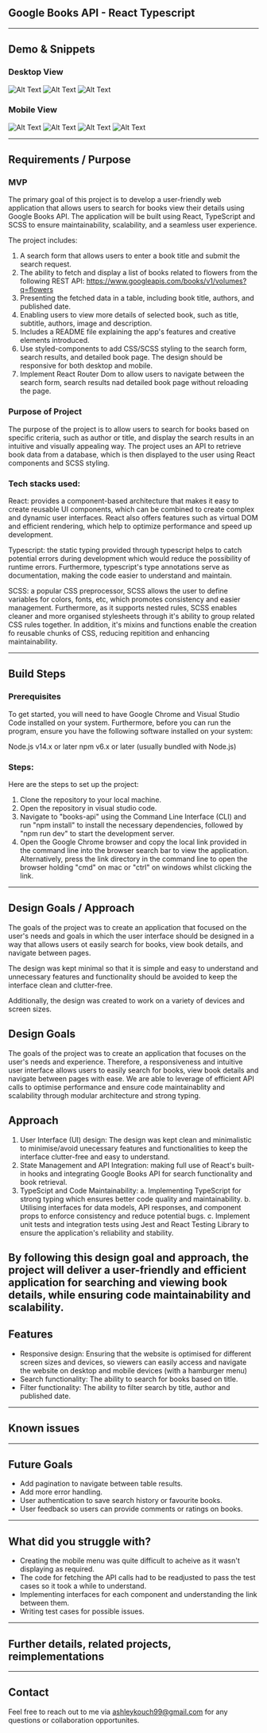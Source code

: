 ## Google Books API - React Typescript

---

## Demo & Snippets

### Desktop View

![Alt Text](./google-books-api/src/assets/demo-imgs/demo-1.png)
![Alt Text](./google-books-api/src/assets/demo-imgs/demo-2.png)
![Alt Text](./google-books-api/src/assets/demo-imgs/demo-3.png)

### Mobile View

![Alt Text](./google-books-api/src/assets/demo-imgs/demo-4.png)
![Alt Text](./google-books-api/src/assets/demo-imgs/demo-5.png)
![Alt Text](./google-books-api/src/assets/demo-imgs/demo-6.png)
![Alt Text](./google-books-api/src/assets/demo-imgs/demo-7.png)

---

## Requirements / Purpose

### MVP

The primary goal of this project is to develop a user-friendly web application that allows users to search for books view their details using Google Books API. The application will be built using React, TypeScript and SCSS to ensure maintainability, scalability, and a seamless user experience.

The project includes:

1. A search form that allows users to enter a book title and submit the search request.
2. The ability to fetch and display a list of books related to flowers from the following REST API: https://www.googleapis.com/books/v1/volumes?q=flowers
3. Presenting the fetched data in a table, including book title, authors, and published date.
4. Enabling users to view more details of selected book, such as title, subtitle, authors, image and description.
5. Includes a README file explaining the app's features and creative elements introduced.
6. Use styled-components to add CSS/SCSS styling to the search form, search results, and detailed book page. The design should be responsive for both desktop and mobile.
7. Implement React Router Dom to allow users to navigate between the search form, search results nad detailed book page without reloading the page.

### Purpose of Project

The purpose of the project is to allow users to search for books based on specific criteria, such as author or title, and display the search results in an intuitive and visually appealing way. The project uses an API to retrieve book data from a database, which is then displayed to the user using React components and SCSS styling.

### Tech stacks used:

React: provides a component-based architecture that makes it easy to create reusable UI components, which can be combined to create complex and dynamic user interfaces. React also offers features such as virtual DOM and efficient rendering, which help to optimize performance and speed up development.

Typescript: the static typing provided through typescript helps to catch potential errors during development which would reduce the possibility of runtime errors. Furthermore, typescript's type annotations serve as documentation, making the code easier to understand and maintain.

SCSS: a popular CSS preprocessor, SCSS allows the user to define variables for colors, fonts, etc, which promotes consistency and easier management. Furthermore, as it supports nested rules, SCSS enables cleaner and more organised stylesheets through it's ability to group related CSS rules together. In addition, it's mixins and functions enable the creation fo reusable chunks of CSS, reducing repitition and enhancing maintainability.

---

## Build Steps

### Prerequisites

To get started, you will need to have Google Chrome and Visual Studio Code installed on your system. Furthermore, before you can run the program, ensure you have the following software installed on your system:

Node.js v14.x or later
npm v6.x or later (usually bundled with Node.js)

### Steps:

Here are the steps to set up the project:

1. Clone the repository to your local machine.
2. Open the repository in visual studio code.
3. Navigate to "books-api" using the Command Line Interface (CLI) and run "npm install" to install the necessary dependencies, followed by "npm run dev" to start the development server.
4. Open the Google Chrome browser and copy the local link provided in the command line into the browser search bar to view the application. Alternatively, press the link directory in the command line to open the browser holding "cmd" on mac or "ctrl" on windows whilst clicking the link.

---

## Design Goals / Approach

The goals of the project was to create an application that focused on the user's needs and goals in which the user interface should be designed in a way that allows users ot easily search for books, view book details, and navigate between pages.

The design was kept minimal so that it is simple and easy to understand and unnecessary features and functionality should be avoided to keep the interface clean and clutter-free.

Additionally, the design was created to work on a variety of devices and screen sizes.

## Design Goals

The goals of the project was to create an application that focuses on the user's needs and experience. Therefore, a responsiveness and intuitive user interface allows users to easily search for books, view book details and navigate between pages with ease. We are able to leverage of efficient API calls to optimise performance and ensure code maintainablity and scalability through modular architecture and strong typing.

## Approach

1. User Interface (UI) design: The design was kept clean and minimalistic to minimise/avoid unecessary features and functionalities to keep the interface clutter-free and easy to understand.
2. State Management and API Integration: making full use of React's built-in hooks and integrating Google Books API for search functionality and book retrieval.
3. TypeScipt and Code Maintainability:
   a. Implementing TypeScript for strong typing which ensures better code quality and maintainability.
   b. Utilising interfaces for data models, API responses, and component props to enforce consistency and reduce potential bugs.
   c. Implement unit tests and integration tests using Jest and React Testing Library to ensure the application's reliability and stability.

## By following this design goal and approach, the project will deliver a user-friendly and efficient application for searching and viewing book details, while ensuring code maintainability and scalability.

## Features

- Responsive design: Ensuring that the website is optimised for different screen sizes and devices, so viewers can easily access and navigate the website on desktop and mobile devices (with a hamburger menu)
- Search functionality: The ability to search for books based on title.
- Filter functionality: The ability to filter search by title, author and published date.

---

## Known issues

---

## Future Goals

- Add pagination to navigate between table results.
- Add more error handling.
- User authentication to save search history or favourite books.
- User feedback so users can provide comments or ratings on books.

---

## What did you struggle with?

- Creating the mobile menu was quite difficult to acheive as it wasn't displaying as required.
- The code for fetching the API calls had to be readjusted to pass the test cases so it took a while to understand.
- Implementing interfaces for each component and understanding the link between them.
- Writing test cases for possible issues.

---

## Further details, related projects, reimplementations

---

## Contact

Feel free to reach out to me via ashleykouch99@gmail.com for any questions or collaboration opportunites.
